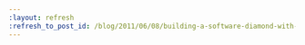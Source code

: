```yaml
---
:layout: refresh
:refresh_to_post_id: /blog/2011/06/08/building-a-software-diamond-with-jenkins
---
```

